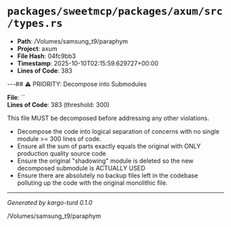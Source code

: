 # `packages/sweetmcp/packages/axum/src/types.rs`

- **Path**: /Volumes/samsung_t9/paraphym
- **Project**: axum
- **File Hash**: 04fc9bb3  
- **Timestamp**: 2025-10-10T02:15:59.629727+00:00  
- **Lines of Code**: 383

---## ⚠️ PRIORITY: Decompose into Submodules

**File**: ``  
**Lines of Code**: 383 (threshold: 300)

This file MUST be decomposed before addressing any other violations.

- Decompose the code into logical separation of concerns with no single module >= 300 lines of code. 
- Ensure all the sum of parts exactly equals the original with ONLY production quality source code
- Ensure the original "shadowing" module is deleted so the new decomposed submodule is ACTUALLY USED
- Ensure there are absolutely no backup files left in the codebase polluting up the code with the original monolithic file.

------

*Generated by kargo-turd 0.1.0*

/Volumes/samsung_t9/paraphym